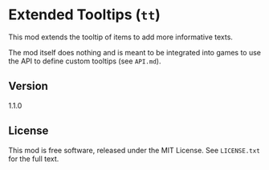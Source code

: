 # Extended Tooltips (`tt`)
This mod extends the tooltip of items to add more informative texts.

The mod itself does nothing and is meant to be integrated into
games to use the API to define custom tooltips (see `API.md`).

## Version
1.1.0

## License
This mod is free software, released under the MIT License.
See `LICENSE.txt` for the full text.
